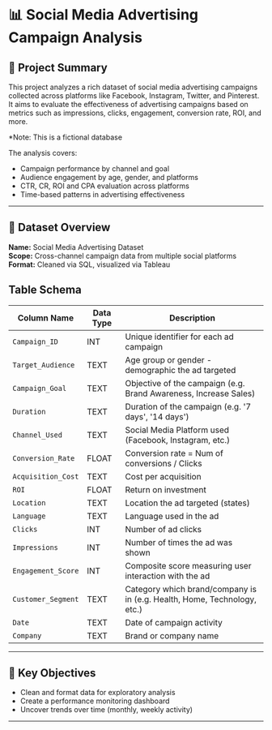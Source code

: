 
# 📊 Social Media Advertising Campaign Analysis

## 📝 Project Summary

This project analyzes a rich dataset of social media advertising campaigns collected across platforms like Facebook, Instagram, Twitter, and Pinterest. It aims to evaluate the effectiveness of advertising campaigns based on metrics such as impressions, clicks, engagement, conversion rate, ROI, and more.

*Note: This is a fictional database

The analysis covers:
- Campaign performance by channel and goal
- Audience engagement by age, gender, and platforms
- CTR, CR, ROI and CPA evaluation across platforms
- Time-based patterns in advertising effectiveness

---

## 📁 Dataset Overview

**Name:** Social Media Advertising Dataset  
**Scope:** Cross-channel campaign data from multiple social platforms  
**Format:** Cleaned via SQL, visualized via Tableau

## Table Schema

| Column Name         | Data Type | Description                                                                |
|---------------------|-----------|----------------------------------------------------------------------------|
| `Campaign_ID`       | INT       | Unique identifier for each ad campaign                                     |
| `Target_Audience`   | TEXT      | Age group or gender - demographic the ad targeted                          |
| `Campaign_Goal`     | TEXT      | Objective of the campaign (e.g.  Brand Awareness, Increase Sales)          |
| `Duration`          | TEXT      | Duration of the campaign (e.g.  '7 days', '14 days')                       |
| `Channel_Used`      | TEXT      | Social Media Platform used (Facebook, Instagram, etc.)                     |
| `Conversion_Rate`   | FLOAT     | Conversion rate = Num of conversions / Clicks                              |
| `Acquisition_Cost`  | TEXT      | Cost per acquisition                                                       |
| `ROI`               | FLOAT     | Return on investment                                                       |
| `Location`          | TEXT      | Location the ad targeted (states)                                          |
| `Language`          | TEXT      | Language used in the ad                                                    |
| `Clicks`            | INT       | Number of ad clicks                                                        |
| `Impressions`       | INT       | Number of times the ad was shown                                           |
| `Engagement_Score`  | INT       | Composite score measuring user interaction with the ad                     |
| `Customer_Segment`  | TEXT      | Category which brand/company is in (e.g. Health, Home, Technology, etc.)   |
| `Date`              | TEXT      | Date of campaign activity                                                  |
| `Company`           | TEXT      | Brand or company name                                                      |

---

## 🎯 Key Objectives

- Clean and format data for exploratory analysis
- Create a performance monitoring dashboard
- Uncover trends over time (monthly, weekly activity)

---
